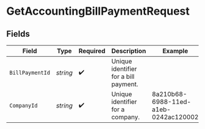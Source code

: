 # GetAccountingBillPaymentRequest


## Fields

| Field                                 | Type                                  | Required                              | Description                           | Example                               |
| ------------------------------------- | ------------------------------------- | ------------------------------------- | ------------------------------------- | ------------------------------------- |
| `BillPaymentId`                       | *string*                              | :heavy_check_mark:                    | Unique identifier for a bill payment. |                                       |
| `CompanyId`                           | *string*                              | :heavy_check_mark:                    | Unique identifier for a company.      | 8a210b68-6988-11ed-a1eb-0242ac120002  |